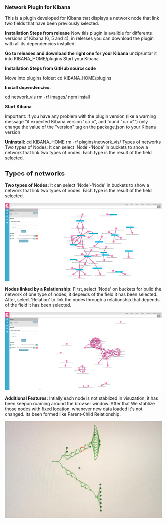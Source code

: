 ### Network Plugin for Kibana ###

This is a plugin developed for Kibana that displays a network node that link two fields that have been previously selected.


**Installation Steps from release**
Now this plugin is avalible for differents versions of Kibana (6, 5 and 4), in releases you can download the plugin with all its dependencies installed:

**Go to releases and download the right one for your Kibana**
unzip/untar it into KIBANA_HOME/plugins
Start your Kibana

**Installation Steps from GitHub source code**

Move into plugins folder:  cd KIBANA_HOME/plugins

**Install dependencies:**

cd network_vis
rm -rf images/
npm install

**Start Kibana**

Important: If you have any problem with the plugin version (like a warning message "it expected Kibana version "x.x.x", and found "x.x.x"") only change the value of the "version" tag on the package.json to your Kibana version

**Uninstall:**
cd KIBANA_HOME
rm -rf plugins/network_vis/
Types of networks
Two types of Nodes:
It can select 'Node'-'Node' in buckets to show a network that link two types of nodes. Each type is the result of the field selected.


## Types of networks ##

**Two types of Nodes:**
It can select 'Node'-'Node' in buckets to show a network that link two types of nodes. Each type is the result of the field selected.

![Screenshot](images/Easy.png)

**Nodes linked by a Relationship:** 
First, select 'Node' on buckets for build the network of one type of nodes, it depends of the field it has been selected. After, select 'Relation' to link the nodes through a relationship that depends of the field it has been selected.

![Screenshot](images/Types.png)

**Additional Features:**
Intially each node is not stablized in visuzation, it has been keepon roaming around the browser window. After that We stablize those nodes with fixed location, whenever new data loaded it's not changed. Its been formed like Parent-Child Relationship. 

![Files](images/tango.jpeg)









